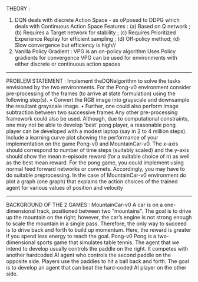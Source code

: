 THEORY : 
1. DQN deals with discrete Action Space - as oPposed to DDPG which deals with Continuous Action Space
Features :
(a) Based on Q network ;
(b) Requires a Target network for stability ;
(c) Requires Prioritized Experience Replay for efficient sampling ;
(d) Off-policy method; 
(d) Slow convergence but efficiency is high//
2. Vanilla Policy Gradient :
VPG is an on-policy algorithm
Uses Policy gradients for convergence
VPG can be used for environments with either discrete or continuous action spaces
______________________________________________________________________
PROBLEM STATEMENT : 
Implement theDQNalgorithm to solve the tasks envisioned by the two environments. For the
Pong-v0 environment consider pre-processing of the frames (to arrive at state formulation)
using the following step(s).
• Convert the RGB image into grayscale and downsample the resultant grayscale image.
• Further, one could also perform image subtraction between two successive frames
Any other pre-processing framework could also be used. Although, due to computational
constraints, one may not be able to develop ’best’ pong player, a reasonable pong player
can be developed with a modest laptop (say in 2 to 4 million steps). Include a learning
curve plot showing the performance of your implementation on the game Pong-v0 and
MountainCar-v0. The x-axis should correspond to number of time steps (suitably scaled)
and the y-axis should show the mean n-episode reward (for a suitable choice of n) as well as
the best mean reward. For the pong game, you could implement using normal feed forward
networks or convnets. Accordingly, you may have to do suitable preprocessing. In the case
of MountainCar-v0 environment do plot a graph (one graph) that explains the action choices
of the trained agent for various values of position and velocity
______________________________________________________________________
BACKGROUND OF THE 2 GAMES :
MountainCar-v0
A car is on a one-dimensional track, positioned between two "mountains". The goal is to
drive up the mountain on the right; however, the car’s engine is not strong enough to scale
the mountain in a single pass. Therefore, the only way to succeed is to drive back and
forth to build up momentum. Here, the reward is greater if you spend less energy to reach
the goal. 
Pong-v0
Pong is a two-dimensional sports game that simulates table tennis. The agent that we
intend to develop usually controls the paddle on the right. It competes with another hardcoded
AI agent who controls the second paddle on the opposite side. Players use the
paddles to hit a ball back and forth. The goal is to develop an agent that can beat the
hard-coded AI player on the other side.
